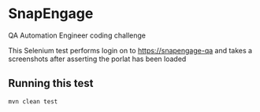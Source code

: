 # SnapEngage
QA Automation Engineer coding challenge

This Selenium test performs login on to [https://snapengage-qa](https://snapengage-qa.appspot.com/signin?to=hub) and takes a screenshots after asserting the porlat has been loaded

## Running this test

```bash
mvn clean test
```